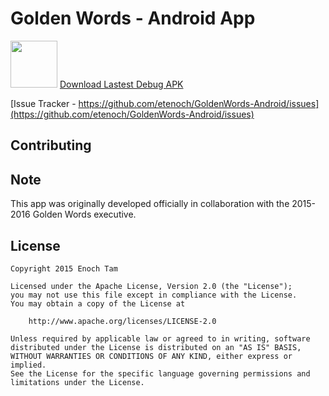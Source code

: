 # Golden Words - Android App &nbsp;

<a href='https://circleci.com/gh/etenoch/GoldenWords-Android' target='_blank'><img src='https://circleci.com/gh/etenoch/GoldenWords-Android.svg?style=svg&circle-token=7222f7d9b52289bdcd8eb7cf9db00d7835af1034' width="75"/></a> <a href='http://dev.enochtam.com/goldenwords-android-apk.php' target='_blank'>Download Lastest Debug APK</a>

[Issue Tracker - https://github.com/etenoch/GoldenWords-Android/issues](https://github.com/etenoch/GoldenWords-Android/issues)

<blurb here>

## Contributing
<blurb here>

## Note
This app was originally developed officially in collaboration with the 2015-2016 Golden Words executive.


## License
```
Copyright 2015 Enoch Tam

Licensed under the Apache License, Version 2.0 (the "License");
you may not use this file except in compliance with the License.
You may obtain a copy of the License at

    http://www.apache.org/licenses/LICENSE-2.0

Unless required by applicable law or agreed to in writing, software
distributed under the License is distributed on an "AS IS" BASIS,
WITHOUT WARRANTIES OR CONDITIONS OF ANY KIND, either express or implied.
See the License for the specific language governing permissions and
limitations under the License.
```
